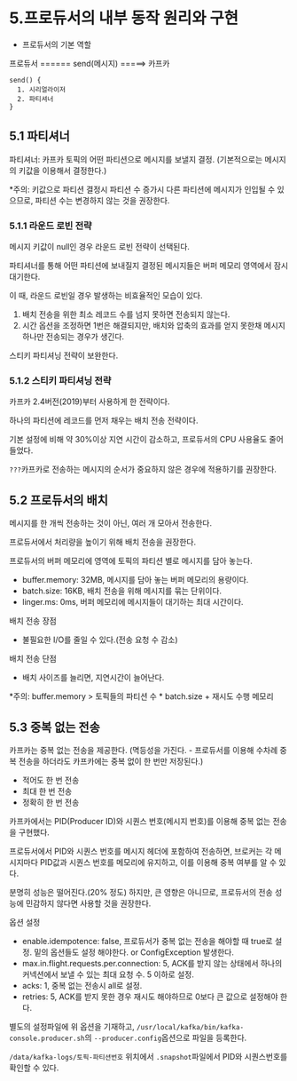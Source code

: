 # 5.프로듀서의 내부 동작 원리와 구현

* 프로듀서의 기본 역할

프로듀서 ====== send(메시지) =====> 카프카

```
send() {
  1. 시리얼라이저
  2. 파티셔너
}
```

## 5.1 파티셔너

파티셔너: 카프카 토픽의 어떤 파티션으로 메시지를 보낼지 결정. (기본적으로는 메시지의 키값을 이용해서 결정한다.)

*주의: 키값으로 파티션 결정시 파티션 수 증가시 다른 파티션에 메시지가 인입될 수 있으므로, 파티션 수는 변경하지 않는 것을 권장한다.

### 5.1.1 라운드 로빈 전략

메시지 키값이 null인 경우 라운드 로빈 전략이 선택된다.

파티셔너를 통해 어떤 파티션에 보내질지 결정된 메시지들은 버퍼 메모리 영역에서 잠시 대기한다.

이 때, 라운드 로빈일 경우 발생하는 비효율적인 모습이 있다.

1. 배치 전송을 위한 최소 레코드 수를 넘지 못하면 전송되지 않는다.
2. 시간 옵션을 조정하면 1번은 해결되지만, 배치와 압축의 효과를 얻지 못한채 메시지 하나만 전송되는 경우가 생긴다.

스티키 파티셔닝 전략이 보완한다.

### 5.1.2 스티키 파티셔닝 전략

카프카 2.4버전(2019)부터 사용하게 한 전략이다.

하나의 파티션에 레코드를 먼저 채우는 배치 전송 전략이다.

기본 설정에 비해 약 30%이상 지연 시간이 감소하고, 프로듀서의 CPU 사용율도 줄어들었다.

`???`카프카로 전송하는 메시지의 순서가 중요하지 않은 경우에 적용하기를 권장한다.

## 5.2 프로듀서의 배치

메시지를 한 개씩 전송하는 것이 아닌, 여러 개 모아서 전송한다.

프로듀서에서 처리량을 높이기 위해 배치 전송을 권장한다.

프로듀서의 버퍼 메모리에 영역에 토픽의 파티션 별로 메시지를 담아 놓는다.

- buffer.memory: 32MB, 메시지를 담아 놓는 버퍼 메모리의 용량이다.
- batch.size: 16KB, 배치 전송을 위해 메시지를 묶는 단위이다.
- linger.ms: 0ms, 버퍼 메모리에 메시지들이 대기하는 최대 시간이다.

배치 전송 장점
- 불필요한 I/O를 줄일 수 있다.(전송 요청 수 감소)

배치 전송 단점
- 배치 사이즈를 늘리면, 지연시간이 늘어난다.

*주의: buffer.memory > 토픽들의 파티션 수 * batch.size + 재시도 수행 메모리

## 5.3 중복 없는 전송

카프카는 중복 없는 전송을 제공한다. (멱등성을 가진다. - 프로듀서를 이용해 수차례 중복 전송을 하더라도 카프카에는 중복 없이 한 번만 저장된다.)

- 적어도 한 번 전송
- 최대 한 번 전송
- 정확히 한 번 전송

카프카에서는 PID(Producer ID)와 시퀀스 번호(메시지 번호)를 이용해 중복 없는 전송을 구현했다.

프로듀서에서 PID와 시퀀스 번호를 메시지 헤더에 포함하여 전송하면, 브로커는 각 메시지마다 PID값과 시퀀스 번호를 메모리에 유지하고, 이를 이용해 중복 여부를 알 수 있다.

분명히 성능은 떨어진다.(20% 정도) 하지만, 큰 영향은 아니므로, 프로듀서의 전송 성능에 민감하지 않다면 사용할 것을 권장한다.

옵션 설정

- enable.idempotence: false, 프로듀서가 중복 없는 전송을 해야할 때 true로 설정. 밑의 옵션들도 설정 해야한다. or ConfigException 발생한다.
- max.in.flight.requests.per.connection: 5, ACK를 받지 않는 상태에서 하나의 커넥션에서 보낼 수 있는 최대 요청 수. 5 이하로 설정.
- acks: 1, 중복 없는 전송시 all로 설정.
- retries: 5, ACK를 받지 못한 경우 재시도 해야하므로 0보다 큰 값으로 설정해야 한다.

별도의 설정파일에 위 옵션을 기재하고, `/usr/local/kafka/bin/kafka-console.producer.sh`의 `--producer.config`옵션으로 파일을 등록한다.

`/data/kafka-logs/토픽-파티션번호` 위치에서 `.snapshot`파일에서 PID와 시퀀스번호를 확인할 수 있다.
